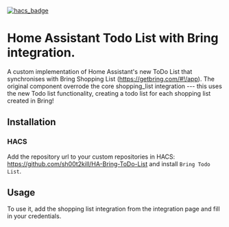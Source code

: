 [![hacs_badge](https://img.shields.io/badge/HACS-Custom-orange.svg)](https://github.com/custom-components/hacs)

# Home Assistant Todo List with Bring integration.

A custom implementation of Home Assistant's new ToDo List that synchronises with Bring Shopping List (https://getbring.com/#!/app).
The original component overrode the core shopping_list integration --- this uses the new Todo list functionality, creating a todo list for each shopping list created in Bring!
## Installation

### HACS

Add the repository url to your custom repositories in HACS: https://github.com/sh00t2kill/HA-Bring-ToDo-List
and install `Bring Todo List`.



## Usage

To use it, add the shopping list integration from the integration page and fill in your credentials.
